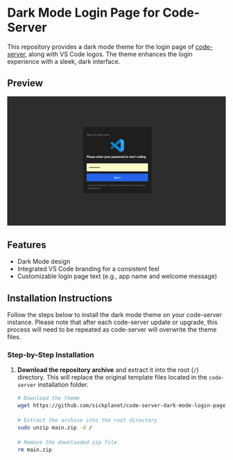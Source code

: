 # Dark Mode Login Page for Code-Server

This repository provides a dark mode theme for the login page of [code-server](https://github.com/coder/code-server), along with VS Code logos. The theme enhances the login experience with a sleek, dark interface.

## Preview

![Preview Image](./screenshot.png)

## Features
- Dark Mode design
- Integrated VS Code branding for a consistent feel
- Customizable login page text (e.g., app name and welcome message)

## Installation Instructions

Follow the steps below to install the dark mode theme on your code-server instance. Please note that after each code-server update or upgrade, this process will need to be repeated as code-server will overwrite the theme files.

### Step-by-Step Installation

1. **Download the repository archive** and extract it into the root (`/`) directory. This will replace the original template files located in the `code-server` installation folder.

   ```bash
   # Download the theme
   wget https://github.com/sickplanet/code-server-dark-mode-login-page/archive/refs/heads/main.zip

   # Extract the archive into the root directory
   sudo unzip main.zip -d /

   # Remove the downloaded zip file
   rm main.zip
